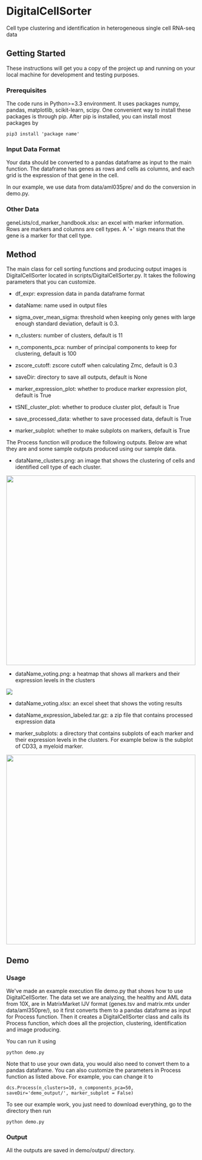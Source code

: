 # DigitalCellSorter
Cell type clustering and identification in heterogeneous single cell RNA-seq data

## Getting Started

These instructions will get you a copy of the project up and running on your local machine for development and testing purposes.

### Prerequisites

The code runs in Python>=3.3 environment. It uses packages numpy, pandas, matplotlib, scikit-learn, scipy. One convenient way to install these packages is through pip. After pip is installed, you can install most packages by

```
pip3 install 'package name'
```

### Input Data Format

Your data should be converted to a pandas dataframe as input to the main function. The dataframe has genes as rows and cells as columns, and each grid is the expression of that gene in the cell. 

In our example, we use data from data/aml035pre/ and do the conversion in demo.py. 

### Other Data

geneLists/cd_marker_handbook.xlsx: an excel with marker information. Rows are markers and columns are cell types. A '+' sign means that the gene is a marker for that cell type.

## Method

The main class for cell sorting functions and producing output images is DigitalCellSorter located in scripts/DigitalCellSorter.py. It takes the following parameters that you can customize.

- df_expr: expression data in panda dataframe format

- dataName: name used in output files

- sigma_over_mean_sigma: threshold when keeping only genes with large enough standard deviation, default is 0.3.

- n_clusters: number of clusters, default is 11

- n_components_pca: number of principal components to keep for clustering, default is 100
 
- zscore_cutoff: zscore cutoff when calculating Zmc, default is 0.3

- saveDir: directory to save all outputs, default is None

- marker_expression_plot: whether to produce marker expression plot, default is True

- tSNE_cluster_plot: whether to produce cluster plot, default is True

- save_processed_data: whether to save processed data, default is True

- marker_subplot: whether to make subplots on markers, default is True

The Process function will produce the following outputs. Below are what they are and some sample outputs produced using our sample data.
 
- dataName_clusters.png: an image that shows the clustering of cells and identified cell type of each cluster. 

 <img src="https://github.com/wangjiayin1010/DigitalCellSorter/blob/master/demo_output/aml035pre_clusters.png" align="center" height="500" width="500" >
 
- dataName_voting.png: a heatmap that shows all markers and their expression levels in the clusters

<img src="https://github.com/wangjiayin1010/DigitalCellSorter/blob/master/demo_output/aml035pre_voting.png" align="center">

- dataName_voting.xlsx: an excel sheet that shows the voting results

- dataName_expression_labeled.tar.gz: a zip file that contains processed expression data

- marker_subplots: a directory that contains subplots of each marker and their expression levels in the clusters. For example below is the subplot of CD33, a myeloid marker.

<img src="https://github.com/wangjiayin1010/DigitalCellSorter/blob/master/demo_output/marker_subplots/aml035pre_CD33_CD33.png" align="center" height="500" width="500" >

## Demo

### Usage

We've made an example execution file demo.py that shows how to use DigitalCellSorter. The data set we are analyzing, the healthy and AML data from 10X, are in MatrixMarket IJV format (genes.tsv and matrix.mtx under data/aml350pre/), so it first converts them to a pandas dataframe as input for Process function. Then it creates a DigitalCellSorter class and calls its Process function, which does all the projection, clustering, identification and image producing.

You can run it using 

```
python demo.py
```
Note that to use your own data, you would also need to convert them to a pandas dataframe. You can also customize the parameters in Process function as listed above. For example, you can change it to

```
dcs.Process(n_clusters=10, n_components_pca=50, saveDir='demo_output/', marker_subplot = False)
```

To see our example work, you just need to download everything, go to the directory then run 

```
python demo.py
```

### Output

All the outputs are saved in demo/output/ directory. 


